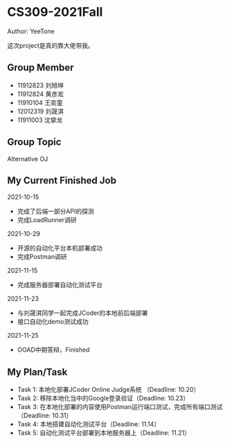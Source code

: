 # CS309-2021Fall

Author: YeeTone

这次project是真的靠大佬带我。

## Group Member
- 11912823 刘旭坤        
- 11912824 黄彦淞      
- 11910104 王奕童       
- 12012319 刘晟淇
- 11911003 沈挚龙

## Group Topic
Alternative OJ

## My Current Finished Job
2021-10-15
- 完成了后端一部分API的探测
- 完成LoadRunner调研

2021-10-29
- 开源的自动化平台本机部署成功
- 完成Postman调研

2021-11-15
- 完成服务器部署自动化测试平台

2021-11-23
- 与刘晟淇同学一起完成JCoder的本地前后端部署
- 接口自动化demo测试成功

2021-11-25
- OOAD中期答辩，Finished

## My Plan/Task
- Task 1: 本地化部署JCoder Online Judge系统 （Deadline: 10.20）
- Task 2: 移除本地化当中的Google登录验证（Deadline: 10.23）
- Task 3: 在本地化部署的内容使用Postman运行端口测试，完成所有端口测试（Deadline: 10.31）
- Task 4: 本地搭建自动化测试平台（Deadline: 11.14）
- Task 5: 自动化测试平台部署到本地服务器上（Deadline: 11.21）
